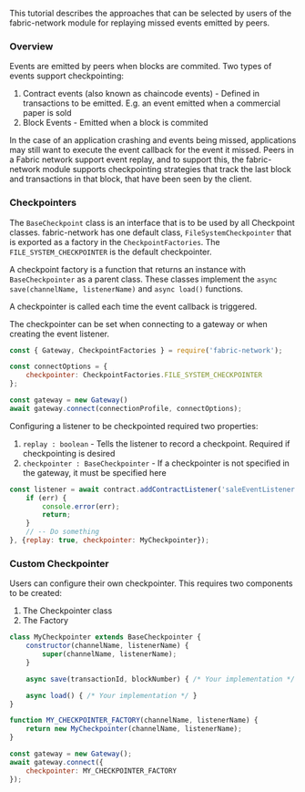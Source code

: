 This tutorial describes the approaches that can be selected by users of the fabric-network module for replaying missed events emitted by peers.

### Overview

Events are emitted by peers when blocks are commited. Two types of events support checkpointing:
1. Contract events (also known as chaincode events) - Defined in transactions to be emitted. E.g. an event emitted when a commercial paper is sold
2. Block Events - Emitted when a block is commited

In the case of an application crashing and events being missed, applications may still want to execute the event callback for the event it missed. Peers in a Fabric network support event replay, and to support this, the fabric-network module supports checkpointing strategies that track the last block and transactions in that block, that have been seen by the client. 

### Checkpointers

The `BaseCheckpoint` class is an interface that is to be used by all Checkpoint classes. fabric-network has one default class, `FileSystemCheckpointer` that is exported as a factory in the `CheckpointFactories`. The `FILE_SYSTEM_CHECKPOINTER` is the default checkpointer.

A checkpoint factory is a function that returns an instance with `BaseCheckpointer` as a parent class. These classes implement the `async save(channelName, listenerName)` and `async load()` functions. 

A checkpointer is called each time the event callback is triggered. 

The checkpointer can be set when connecting to a gateway or when creating the event listener.
```javascript
const { Gateway, CheckpointFactories } = require('fabric-network');

const connectOptions = {
	checkpointer: CheckpointFactories.FILE_SYSTEM_CHECKPOINTER
};

const gateway = new Gateway()
await gateway.connect(connectionProfile, connectOptions);
```

Configuring a listener to be checkpointed required two properties:
1. `replay : boolean` - Tells the listener to record a checkpoint. Required if checkpointing is desired
2. `checkpointer : BaseCheckpointer` - If a checkpointer is not specified in the gateway, it must be specified here
```javascript
const listener = await contract.addContractListener('saleEventListener', 'sale', (err, event, blockNumber, txId) => {
	if (err) {
		console.error(err);
		return;
	}
	// -- Do something
}, {replay: true, checkpointer: MyCheckpointer});
```

### Custom Checkpointer

Users can configure their own checkpointer. This requires two components to be created:
1. The Checkpointer class
2. The Factory

```javascript
class MyCheckpointer extends BaseCheckpointer {
	constructor(channelName, listenerName) {
		super(channelName, listenerName);
	}

	async save(transactionId, blockNumber) { /* Your implementation */ }

	async load() { /* Your implementation */ }
}

function MY_CHECKPOINTER_FACTORY(channelName, listenerName) {
	return new MyCheckpointer(channelName, listenerName);
}

const gateway = new Gateway();
await gateway.connect({
	checkpointer: MY_CHECKPOINTER_FACTORY
});
```
